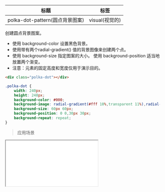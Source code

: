 | 标题                             | 标签           |
| -------------------------------- | -------------- |
| polka-dot-pattern(圆点背景图案) | visual(视觉的) |

创建圆点背景图案。

* 使用 background-color 设置黑色背景。
* 使用带有两个radial-gradient() 值的背景图像来创建两个点。
* 使用 background-size 指定图案的大小。 使用 background-position 适当地放置两个渐变。
* 注意：元素的固定高度和宽度仅用于演示目的。

```html
<div class="polka-dot"></div>
```

```css
.polka-dot {
    width: 240px;
    height: 240px;
    background-color: #000;
    background-image: radial-gradient(#fff 10%,transparent 11%),radial-gradient(#fff 10%, transparent 11%);
    background-size: 60px 60px;
    background-position: 0 0,30px 30px;
    background-repeat: repeat;
}
```

> 应用场景

<iframe src="codes/css/html/polka-dot-pattern.html"></iframe>




